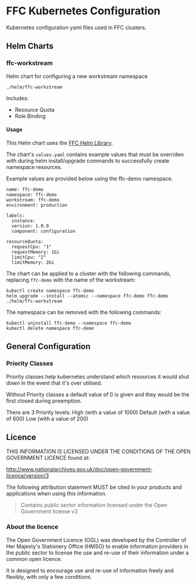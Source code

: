 # FFC Kubernetes Configuration

Kubernetes configuration yaml files used in FFC clusters.

## Helm Charts

### ffc-workstream
Helm chart for configuring a new workstream namespace

`./helm/ffc-workstream`

Includes:
- Resource Quota
- Role Binding

#### Usage
This Helm chart uses the [FFC Helm Library](https://github.com/DEFRA/ffc-helm-library).

The chart's `values.yaml` contains example values that must be overriden with during helm install/upgrade commands to successfully create namespace resources.

Example values are provided below using the ffc-demo namespace.
```
name: ffc-demo
namespace: ffc-demo
workstream: ffc-demo
environment: production

labels:
  instance:
  version: 1.0.0
  component: configuration

resourceQuota:
  requestCpu: "1"
  requestMemory: 1Gi
  limitCpu: "2"
  limitMemory: 2Gi
```

The chart can be applied to a cluster with the following commands, replacing `ffc-demo` with the name of the workstream:

```
kubectl create namespace ffc-demo
helm upgrade --install --atomic --namespace ffc-demo ffc-demo ./helm/ffc-workstream
```

The namespace can be removed with the following commands:

```
kubectl uninstall ffc-demo --namespace ffc-demo
kubectl delete namespace ffc-demo
```

## General Configuration

### Priority Classes

Priority classes help kubernetes understand which resources it would shut down in the event that it's over utilised.

Without Priority classes a default value of 0 is given and they would be the first closed during preemption.

There are 3 Priority levels:
High (with a value of 1000)
Default (with a value of 600)
Low (with a value of 200)

## Licence

THIS INFORMATION IS LICENSED UNDER THE CONDITIONS OF THE OPEN GOVERNMENT LICENCE found at:

http://www.nationalarchives.gov.uk/doc/open-government-licence/version/3

The following attribution statement MUST be cited in your products and applications when using this information.

>Contains public sector information licensed under the Open Government license v3

### About the licence
The Open Government Licence (OGL) was developed by the Controller of Her Majesty's Stationery Office (HMSO) to enable information providers in the public sector to license the use and re-use of their information under a common open licence.

It is designed to encourage use and re-use of information freely and flexibly, with only a few conditions.

